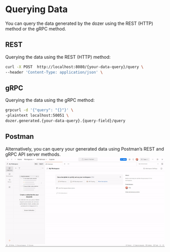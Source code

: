 # Querying Data

You can query the data generated by the dozer using the REST (HTTP) method or the gRPC method.

## REST
Querying the data using the REST (HTTP) method:
```bash
curl -X POST  http://localhost:8080/{your-data-query}/query \
--header 'Content-Type: application/json' \
```

## gRPC
Querying the data using the gRPC method:
```bash
grpcurl -d '{"query": "{}"}' \
-plaintext localhost:50051 \
dozer.generated.{your-data-query}.{query-field}/query
```

## Postman
Alternatively, you can query your generated data using Postman’s REST and gRPC API server methods.
![Image Postman](./query.gif)
